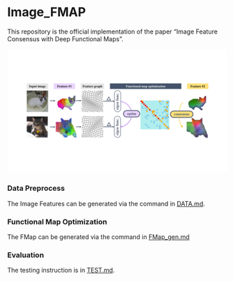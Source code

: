 # Image_FMAP

This repository is the official implementation of the paper “Image Feature Consensus with Deep Functional Maps”.

![image](teaser.jpg)

### Data Preprocess
The Image Features can be generated via the command in [DATA.md](./assets/DATA.md).

### Functional Map Optimization

The FMap can be generated via the command in [FMap_gen.md](./assets/FMap_gen.md)

### Evaluation

The testing instruction is in [TEST.md](./assets/TEST.md).